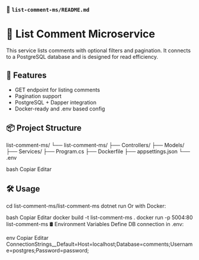 ### 📘 `list-comment-ms/README.md`


# 📄 List Comment Microservice

This service lists comments with optional filters and pagination. It connects to a PostgreSQL database and is designed for read efficiency.

## 🚀 Features

- GET endpoint for listing comments
- Pagination support
- PostgreSQL + Dapper integration
- Docker-ready and .env based config

## 📦 Project Structure 

list-comment-ms/
└── list-comment-ms/
├── Controllers/
├── Models/
├── Services/
├── Program.cs
├── Dockerfile
├── appsettings.json
└── .env

bash
Copiar
Editar

## 🛠️ Usage


cd list-comment-ms/list-comment-ms
dotnet run
Or with Docker:

bash
Copiar
Editar
docker build -t list-comment-ms .
docker run -p 5004:80 list-comment-ms
🛢️ Environment Variables
Define DB connection in .env:

env
Copiar
Editar
ConnectionStrings__Default=Host=localhost;Database=comments;Username=postgres;Password=password;
